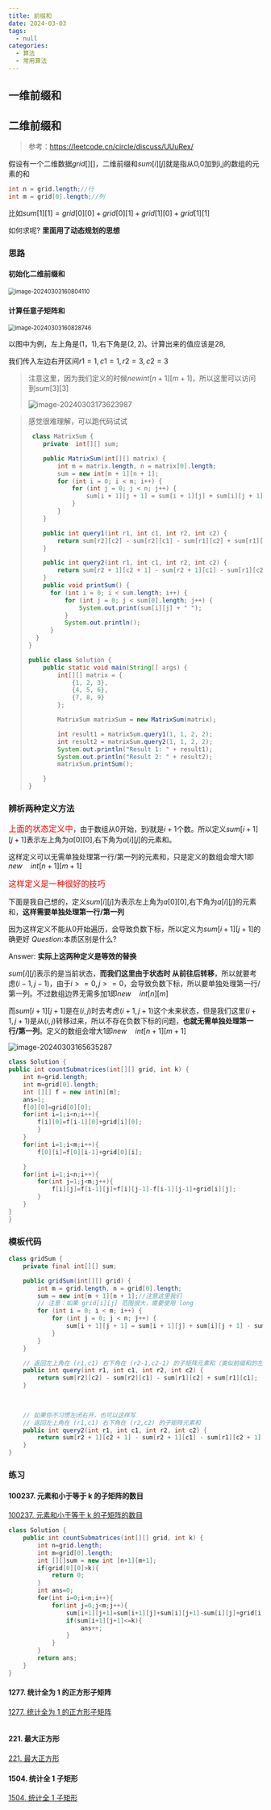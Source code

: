 ```yaml
---
title: 前缀和
date: 2024-03-03
tags: 
  - null
categories:  
  - 算法
  - 常用算法
---
```


## 一维前缀和



## 二维前缀和

> 参考：https://leetcode.cn/circle/discuss/UUuRex/

假设有一个二维数据$grid[][]$，二维前缀和$sum[i][j]$就是指从0,0加到i,j的数组的元素的和

```java
int n = grid.length;//行
int m = grid[0].length;//列
```

比如$sum[1][1]=grid[0][0]+grid[0][1]+grid[1][0]+grid[1][1]$

如何求呢? **里面用了动态规划的思想**

### 思路

#### 初始化二维前缀和

<img src="https://typora-1309665611.cos.ap-nanjing.myqcloud.com/typora/image-20240303160804110.png" alt="image-20240303160804110" style="zoom:80%;" />

#### 计算任意子矩阵和

<img src="https://typora-1309665611.cos.ap-nanjing.myqcloud.com/typora/image-20240303160828746.png" alt="image-20240303160828746" style="zoom:80%;" />

以图中为例，左上角是$(1，1)$,右下角是$(2,2)$。计算出来的值应该是28,

我们传入左边右开区间$r1=1,c1=1,r2=3,c2=3$

> 注意这里，因为我们定义的时候$new int[n+1][m+1]$，所以这里可以访问到$sum[3][3]$
>
> ![image-20240303173623987](https://typora-1309665611.cos.ap-nanjing.myqcloud.com/typora/image-20240303173623987.png)

> 感觉很难理解，可以跑代码试试
>
> ```java
>  class MatrixSum {
>     private  int[][] sum;
> 
>     public MatrixSum(int[][] matrix) {
>         int m = matrix.length, n = matrix[0].length;
>         sum = new int[m + 1][n + 1];
>         for (int i = 0; i < m; i++) {
>             for (int j = 0; j < n; j++) {
>                 sum[i + 1][j + 1] = sum[i + 1][j] + sum[i][j + 1] - sum[i][j] + matrix[i][j];
>             }
>         }
>     }
> 
>     public int query1(int r1, int c1, int r2, int c2) {
>         return sum[r2][c2] - sum[r2][c1] - sum[r1][c2] + sum[r1][c1];
>     }
> 
>     public int query2(int r1, int c1, int r2, int c2) {
>         return sum[r2 + 1][c2 + 1] - sum[r2 + 1][c1] - sum[r1][c2 + 1] + sum[r1][c1];
>     }
>     public void printSum() {
>       for (int i = 0; i < sum.length; i++) {
>           for (int j = 0; j < sum[0].length; j++) {
>               System.out.print(sum[i][j] + " ");
>           }
>           System.out.println();
>       }
>   }
> }
> 
> public class Solution {
>     public static void main(String[] args) {
>         int[][] matrix = {
>             {1, 2, 3},
>             {4, 5, 6},
>             {7, 8, 9}
>         };
> 
>         MatrixSum matrixSum = new MatrixSum(matrix);
> 
>         int result1 = matrixSum.query1(1, 1, 2, 2);
>         int result2 = matrixSum.query2(1, 1, 2, 2);
>         System.out.println("Result 1: " + result1);
>         System.out.println("Result 2: " + result2);
>         matrixSum.printSum();
> 
>     }
> }
> ```
>
> 

### 辨析两种定义方法

<font color="red" size="3">上面的状态定义中</font>，由于数组从0开始，到$i$就是$i+1$个数。所以定义$sum[i+1][j+1]$表示左上角为$a[0][0]$,右下角为$a[i][j]$的元素和。

这样定义可以无需单独处理第一行/第一列的元素和，只是定义的数组会增大1即$new \quad int[n+1][m+1]$

<font color="red" size="3">这样定义是一种很好的技巧</font>

下面是我自己想的，定义$sum[i][j]$为表示左上角为$a[0][0]$,右下角为$a[i][j]$的元素和，**这样需要单独处理第一行/第一列**

因为这样定义不能从0开始遍历，会导致负数下标，所以定义为$sum[i+1][j+1]$的确更好
$Question:$本质区别是什么?

Answer:  **实际上这两种定义是等效的替换**

$sum[i][j]$表示的是当前状态，**而我们这里由于状态时 从前往后转移**，所以就要考虑$(i-1,j-1)$，由于$i>=0,j>=0$，会导致负数下标，所以要单独处理第一行/第一列。不过数组边界无需多加1即$new \quad int [n][m]$

而$sum[i+1][j+1]$是在$(i,j)$时去考虑$(i+1,j+1)$这个未来状态，但是我们这里$(i+1,j+1)$是从$(i,j)$转移过来，所以不存在负数下标的问题，**也就无需单独处理第一行/第一列**。定义的数组会增大1即$new \quad int[n+1][m+1]$

![image-20240303165635287](https://typora-1309665611.cos.ap-nanjing.myqcloud.com/typora/image-20240303165635287.png)

```java
class Solution {
public int countSubmatrices(int[][] grid, int k) {
    int n=grid.length;
    int m=grid[0].length;
    int [][] f = new int[n][m];
    ans=1;
    f[0][0]=grid[0][0];
    for(int i=1;i<n;i++){
        f[i][0]=f[i-1][0]+grid[i][0];
        }
    }
    for(int i=1;i<m;i++){
        f[0][i]=f[0][i-1]+grid[0][i];

    }
    for(int i=1;i<n;i++){
        for(int j=1;j<m;j++){
            f[i][j]=f[i-1][j]+f[i][j-1]-f[i-1][j-1]+grid[i][j];
        }
    }
}
}
```

### 模板代码

```java
class gridSum {
    private final int[][] sum;

    public gridSum(int[][] grid) {
        int m = grid.length, n = grid[0].length;
        sum = new int[m + 1][n + 1];//注意这里我们
        // 注意：如果 grid[i][j] 范围很大，需要使用 long
        for (int i = 0; i < m; i++) {
            for (int j = 0; j < n; j++) {
                sum[i + 1][j + 1] = sum[i + 1][j] + sum[i][j + 1] - sum[i][j] + grid[i][j];
            }
        }
    }

    // 返回左上角在 (r1,c1) 右下角在 (r2-1,c2-1) 的子矩阵元素和（类似前缀和的左闭右开）
    public int query(int r1, int c1, int r2, int c2) {
        return sum[r2][c2] - sum[r2][c1] - sum[r1][c2] + sum[r1][c1];
    }

    
    
    // 如果你不习惯左闭右开，也可以这样写
    // 返回左上角在 (r1,c1) 右下角在 (r2,c2) 的子矩阵元素和
    public int query2(int r1, int c1, int r2, int c2) {
        return sum[r2 + 1][c2 + 1] - sum[r2 + 1][c1] - sum[r1][c2 + 1] + sum[r1][c1];
    }
}
```

### 练习

#### 100237. 元素和小于等于 k 的子矩阵的数目

[100237. 元素和小于等于 k 的子矩阵的数目](https://leetcode.cn/problems/count-submatrices-with-top-left-element-and-sum-less-than-k/)

```java
class Solution {
    public int countSubmatrices(int[][] grid, int k) {
        int n=grid.length;
        int m=grid[0].length;
        int [][]sum = new int [n+1][m+1];
        if(grid[0][0]>k){
            return 0;
        }
        int ans=0;
        for(int i=0;i<n;i++){
            for(int j=0;j<m;j++){
                sum[i+1][j+1]=sum[i+1][j]+sum[i][j+1]-sum[i][j]+grid[i][j];
                if(sum[i+1][j+1]<=k){
                    ans++;
                }
            }
        }
        return ans;
    }
}
```

#### 1277. 统计全为 1 的正方形子矩阵

[1277. 统计全为 1 的正方形子矩阵](https://leetcode.cn/problems/count-square-submatrices-with-all-ones/)



```java
```



#### 221. 最大正方形

 [221. 最大正方形](https://leetcode.cn/problems/maximal-square/)

#### 1504. 统计全 1 子矩形

[1504. 统计全 1 子矩形](https://leetcode.cn/problems/count-submatrices-with-all-ones/)